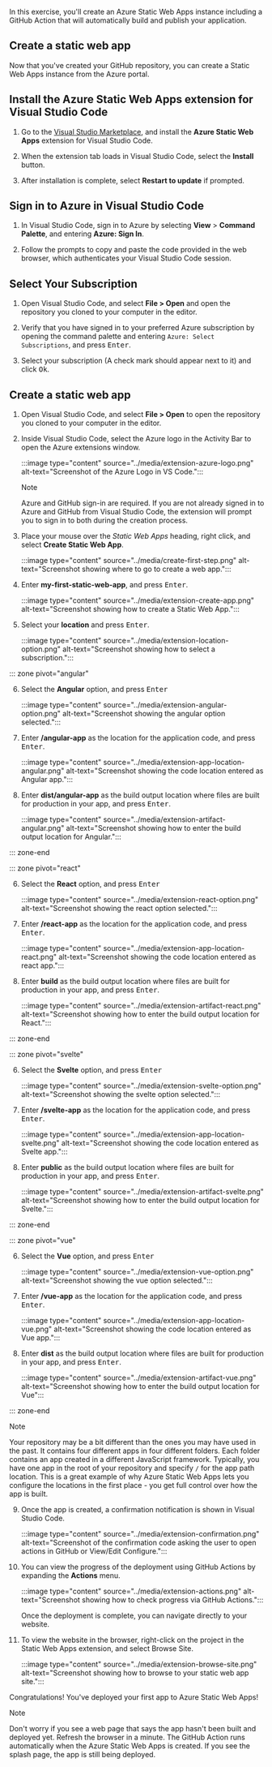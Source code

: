 In this exercise, you'll create an Azure Static Web Apps instance including a GitHub Action that will automatically build and publish your application.

## Create a static web app

Now that you've created your GitHub repository, you can create a Static Web Apps instance from the Azure portal.

## Install the Azure Static Web Apps extension for Visual Studio Code

1. Go to the [Visual Studio Marketplace](https://marketplace.visualstudio.com/items?itemName=ms-azuretools.vscode-azurestaticwebapps&azure-portal=true), and install the **Azure Static Web Apps** extension for Visual Studio Code.

1. When the extension tab loads in Visual Studio Code, select  the **Install** button.

1. After installation is complete, select **Restart to update** if prompted.

## Sign in to Azure in Visual Studio Code

1. In Visual Studio Code, sign in to Azure by selecting **View** > **Command Palette**, and entering **Azure: Sign In**.

1. Follow the prompts to copy and paste the code provided in the web browser, which authenticates your Visual Studio Code session.

## Select Your Subscription

1. Open Visual Studio Code, and select **File > Open** and open the repository you cloned to your computer in the editor.

1. Verify that you have signed in to your preferred Azure subscription by opening the command palette and entering `Azure: Select Subscriptions`, and press <kbd>Enter</kbd>.

1. Select your subscription (A check mark should appear next to it) and click <kbd>Ok</kbd>.

## Create a static web app

1. Open Visual Studio Code, and select **File > Open** to open the repository you cloned to your computer in the editor.

1. Inside Visual Studio Code, select the Azure logo in the Activity Bar to open the Azure extensions window.

   :::image type="content" source="../media/extension-azure-logo.png" alt-text="Screenshot of the Azure Logo in VS Code.":::

   > [!NOTE]
   > Azure and GitHub sign-in are required. If you are not already signed in to Azure and GitHub from Visual Studio Code, the extension will prompt you to sign in to both during the creation process.

1. Place your mouse over the *Static Web Apps* heading, right click, and select **Create Static Web App**.

   :::image type="content" source="../media/create-first-step.png" alt-text="Screenshot showing where to go to create a web app.":::

1. Enter **my-first-static-web-app**, and press <kbd>Enter</kbd>.

   :::image type="content" source="../media/extension-create-app.png" alt-text="Screenshot showing how to create a Static Web App.":::

1. Select your **location** and press <kbd>Enter</kbd>.

   :::image type="content" source="../media/extension-location-option.png" alt-text="Screenshot showing how to select a subscription.":::

::: zone pivot="angular"

6. Select the **Angular** option, and press <kbd>Enter</kbd>

   :::image type="content" source="../media/extension-angular-option.png" alt-text="Screenshot showing the angular option selected.":::

1. Enter **/angular-app** as the location for the application code, and press <kbd>Enter</kbd>.

   :::image type="content" source="../media/extension-app-location-angular.png" alt-text="Screenshot showing the code location entered as Angular app.":::

1. Enter **dist/angular-app** as the build output location where files are built for production in your app, and press <kbd>Enter</kbd>.

   :::image type="content" source="../media/extension-artifact-angular.png" alt-text="Screenshot showing how to enter the build output location for Angular.":::

::: zone-end

::: zone pivot="react"

6. Select the **React** option, and press <kbd>Enter</kbd>

   :::image type="content" source="../media/extension-react-option.png" alt-text="Screenshot showing the react option selected.":::

1. Enter **/react-app** as the location for the application code, and press <kbd>Enter</kbd>.

   :::image type="content" source="../media/extension-app-location-react.png" alt-text="Screenshot showing the code location entered as react app.":::

1. Enter **build** as the build output location where files are built for production in your app, and press <kbd>Enter</kbd>.

   :::image type="content" source="../media/extension-artifact-react.png" alt-text="Screenshot showing how to enter the build output location for React.":::

::: zone-end

::: zone pivot="svelte"

6. Select the **Svelte** option, and press <kbd>Enter</kbd>

   :::image type="content" source="../media/extension-svelte-option.png" alt-text="Screenshot showing the svelte option selected.":::

1. Enter **/svelte-app** as the location for the application code, and press <kbd>Enter</kbd>.

   :::image type="content" source="../media/extension-app-location-svelte.png" alt-text="Screenshot showing the code location entered as Svelte app.":::

1. Enter **public** as the build output location where files are built for production in your app, and press <kbd>Enter</kbd>.

   :::image type="content" source="../media/extension-artifact-svelte.png" alt-text="Screenshot showing how to enter the build output location for Svelte.":::

::: zone-end

::: zone pivot="vue"

6. Select the **Vue** option, and press <kbd>Enter</kbd>

   :::image type="content" source="../media/extension-vue-option.png" alt-text="Screenshot showing the vue option selected.":::

1. Enter **/vue-app** as the location for the application code, and press <kbd>Enter</kbd>.

   :::image type="content" source="../media/extension-app-location-vue.png" alt-text="Screenshot showing the code location entered as Vue app.":::

1. Enter **dist** as the build output location where files are built for production in your app, and press <kbd>Enter</kbd>.

   :::image type="content" source="../media/extension-artifact-vue.png" alt-text="Screenshot showing how to enter the build output location for Vue":::

::: zone-end

   > [!NOTE]
   > Your repository may be a bit different than the ones you may have used in the past. It contains four different apps in four different folders. Each folder contains an app created in a different JavaScript framework. Typically, you have one app in the root of your repository and specify `/` for the app path location. This is a great example of why Azure Static Web Apps lets you configure the locations in the first place - you get full control over how the app is built.

9. Once the app is created, a confirmation notification is shown in Visual Studio Code.

   :::image type="content" source="../media/extension-confirmation.png" alt-text="Screenshot of the confirmation code asking the user to open actions in GitHub or View/Edit Configure.":::

1. You can view the progress of the deployment using GitHub Actions by expanding the **Actions** menu.

    :::image type="content" source="../media/extension-actions.png" alt-text="Screenshot showing how to check progress via GitHub Actions.":::

    Once the deployment is complete, you can navigate directly to your website.

1. To view the website in the browser, right-click on the project in the Static Web Apps extension, and select Browse Site.

    :::image type="content" source="../media/extension-browse-site.png" alt-text="Screenshot showing how to browse to your static web app site.":::

Congratulations! You've deployed your first app to Azure Static Web Apps!

> [!NOTE]
> Don't worry if you see a web page that says the app hasn't been built and deployed yet. Refresh the browser in a minute. The GitHub Action runs automatically when the Azure Static Web Apps is created. If you see the splash page, the app is still being deployed.
